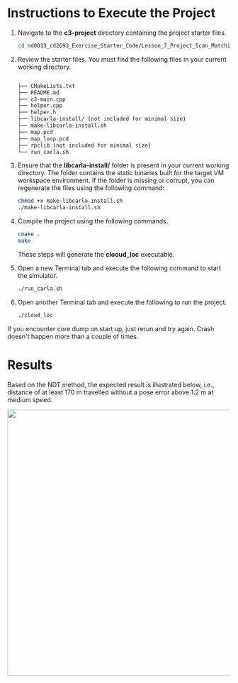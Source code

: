 # Instructions to Execute the Project

1. Navigate to the **c3-project** directory containing the project starter files.
    ```bash
    cd nd0013_cd2693_Exercise_Starter_Code/Lesson_7_Project_Scan_Matching_Localization/c3-project
    ```


2. Review the starter files. You must find the following files in your current working directory.
    ```bash

    ├── CMakeLists.txt
    ├── README.md
    ├── c3-main.cpp
    ├── helper.cpp
    ├── helper.h
    ├── libcarla-install/ (not included for minimal size)
    ├── make-libcarla-install.sh
    ├── map.pcd
    ├── map_loop.pcd
    ├── rpclib (not included for minimal size)
    └── run_carla.sh
    ```


3. Ensure that the **libcarla-install/** folder is present in your current working directory. The folder contains the static binaries built for the target VM workspace environment. If the folder is missing or corrupt, you can regenerate the files using the following command:
    ```bash
    chmod +x make-libcarla-install.sh
    ./make-libcarla-install.sh
    ```


5. Compile the project using the following commands. 

    ```bash
    cmake .
    make
    ```
    These steps will generate the **clooud_loc** executable. 


6. Open a new Terminal tab and execute the following command to start the simulator.

    ```bash
    ./run_carla.sh
    ```  


7. Open another Terminal tab and execute the following to run the project.
    ```bash
    ./cloud_loc 
    ```
If you encounter core dump on start up, just rerun and try again. Crash doesn't happen more than a couple of times. 


# Results

Based on the NDT method, the expected result is illustrated below, i.e., distance of at least 170 m travelled without a pose error above 1.2 m at medium speed.

<img src="img/res.png" width="600"/>
